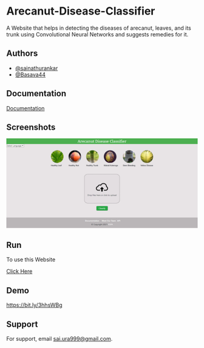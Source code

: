 # Arecanut-Disease-Classifier

A Website that helps in detecting the
diseases of arecanut, leaves, and its trunk using Convolutional
Neural Networks and suggests remedies for it.
## Authors

- [@sainathurankar](https://github.com/sainathurankar)
- [@Basava44](https://github.com/Basava44)
## Documentation

[Documentation](https://bit.ly/2ULbNbu)

  
## Screenshots

![Website Desktop Screenshot](images/UI.PNG)

## Run

To use this Website

[Click Here](https://bit.ly/3Ai8VTE)


  
## Demo

https://bit.ly/3hhsWBg

  
## Support

For support, email sai.ura999@gmail.com.

  
